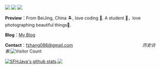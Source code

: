 ![](https://img.shields.io/badge/Java-1.8-brightgreen)
![](https://img.shields.io/badge/Python-3.7-brightgreen)
![](https://img.shields.io/badge/Html-15-brightgreen)

**Preview**：From BeiJing, China 🏝, love coding 🐍. A student 🏫，love photographing beautiful things🌿.

**Blog**：[My Blog](https://qq2428670182.github.io)

**Contact**：fzhang086@gmail.com&nbsp;&nbsp;&nbsp;&nbsp;&nbsp;&nbsp;&nbsp;&nbsp;&nbsp;&nbsp;&nbsp;&nbsp;&nbsp;&nbsp;&nbsp;&nbsp;&nbsp;&nbsp;&nbsp;&nbsp;&nbsp;&nbsp;&nbsp;&nbsp;&nbsp;&nbsp;&nbsp;&nbsp;&nbsp;&nbsp;&nbsp;&nbsp;&nbsp;&nbsp;&nbsp;&nbsp;&nbsp;&nbsp;&nbsp;&nbsp;&nbsp;&nbsp;&nbsp;&nbsp;&nbsp;&nbsp;&nbsp;&nbsp;&nbsp;&nbsp;&nbsp;&nbsp;&nbsp;&nbsp;&nbsp;&nbsp;&nbsp;&nbsp;*历史访客*:![Visitor Count](https://profile-counter.glitch.me/Christmas/count.svg)

<a href="https://github.com/qq2428670182"><img align="center" src="https://github-readme-stats.vercel.app/api?username=qq2428670182&show_icons=true&include_all_commits=true&theme=vue&hide_border=true" alt="SFHJava's github stats" />
<a href="https://github.com/qq2428670182"><img align="center" src="https://github-readme-stats.vercel.app/api/top-langs/?username=qq2428670182&layout=compact&theme=vue&hide_border=true" /></a>
<br>


<!--
**qq2428670182/qq2428670182** is a ✨ _special_ ✨ repository because its `README.md` (this file) appears on your GitHub profile.

Here are some ideas to get you started:

- 🔭 I’m currently working on ...
- 🌱 I’m currently learning ...
- 👯 I’m looking to collaborate on ...
- 🤔 I’m looking for help with ...
- 💬 Ask me about ...
- 📫 How to reach me: ...
- 😄 Pronouns: ...
- ⚡ Fun fact: ...
-->
  
